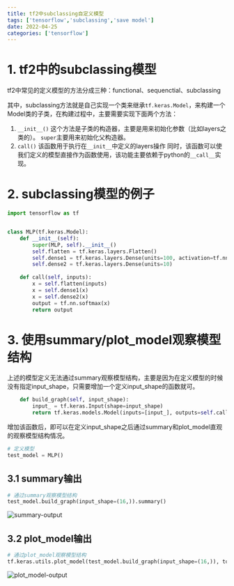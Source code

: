 ```yaml
---
title: tf2中subclassing自定义模型
tags: ['tensorflow','subclassing','save model']
date: 2022-04-25
categories: ['tensorflow']
---
```

# 1. tf2中的subclassing模型
tf2中常见的定义模型的方法分成三种：functional、sequenctial、subclassing

<!--more-->

其中，subclassing方法就是自己实现一个类来继承`tf.keras.Model`，来构建一个Model类的子类，在构建过程中，主要需要实现下面两个方法：
1. `__init__()`
这个方法是子类的构造器，主要是用来初始化参数（比如layers之类的）。
`super`主要用来初始化父构造器。
2. `call()`
该函数用于执行在`__init__`中定义的layers操作
同时，该函数可以使我们定义的模型直接作为函数使用，该功能主要依赖于python的`__call__`实现。

# 2. subclassing模型的例子
```python
import tensorflow as tf


class MLP(tf.keras.Model):
    def __init__(self):
        super(MLP, self).__init__()
        self.flatten = tf.keras.layers.Flatten()
        self.dense1 = tf.keras.layers.Dense(units=100, activation=tf.nn.relu)
        self.dense2 = tf.keras.layers.Dense(units=10)
    
    def call(self, inputs):
        x = self.flatten(inputs)
        x = self.dense1(x)
        x = self.dense2(x)
        output = tf.nn.softmax(x)
        return output
```

# 3. 使用summary/plot_model观察模型结构
上述的模型定义无法通过summary观察模型结构，主要是因为在定义模型的时候没有指定input_shape，只需要增加一个定义input_shape的函数就可。
```python
    def build_graph(self, input_shape):
        input_ = tf.keras.Input(shape=input_shape)
        return tf.keras.models.Model(inputs=[input_], outputs=self.call(input_))
```
增加该函数后，即可以在定义input_shape之后通过summary和plot_model直观的观察模型结构情况。
```python
# 定义模型
test_model = MLP()
```

## 3.1 summary输出
```python
# 通过summary观察模型结构
test_model.build_graph(input_shape=(16,)).summary()
```
![summary-output](../images/tensorflow/subclassing-introduce/summary-output.png)

## 3.2 plot_model输出
```python
# 通过plot_model观察模型结构
tf.keras.utils.plot_model(test_model.build_graph(input_shape=(16,)), to_file='./test_model.png', show_shapes=True)
```
![plot_model-output](../images/tensorflow/subclassing-introduce/plot_model-output.png)
